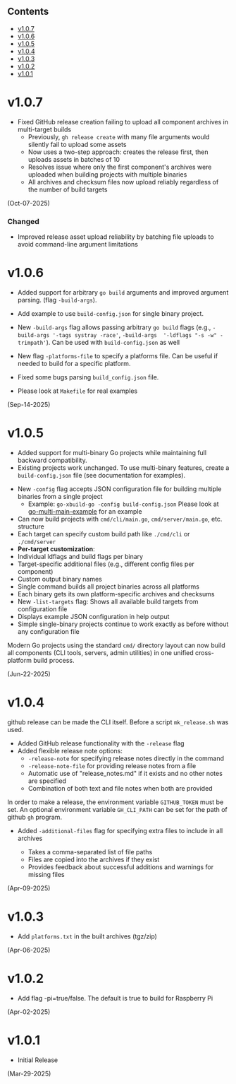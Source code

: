 ## Contents

- [v1.0.7](#v107)
- [v1.0.6](#v106)
- [v1.0.5](#v105)
- [v1.0.4](#v104)
- [v1.0.3](#v103)
- [v1.0.2](#v102)
- [v1.0.1](#v101)

# v1.0.7
- Fixed GitHub release creation failing to upload all component archives 
in multi-target builds
  - Previously, `gh release create` with many file arguments would 
  silently fail to upload some assets
  - Now uses a two-step approach: creates the release first, then uploads 
  assets in batches of 10
  - Resolves issue where only the first component's archives were uploaded 
  when building projects with multiple binaries
  - All archives and checksum files now upload reliably regardless of the number of build targets

(Oct-07-2025)

### Changed
- Improved release asset upload reliability by batching file uploads to avoid command-line argument limitations

# v1.0.6
- Added support for arbitrary `go build` arguments and improved argument parsing.
(flag `-build-args`).
- Add example to use `build-config.json` for single binary project.

-  New `-build-args` flag allows passing arbitrary `go build` flags (e.g.,
`-build-args '-tags systray -race'`, `-build-args  '-ldflags "-s -w" -trimpath'`). Can be used with `build-config.json` as well

- New flag `-platforms-file` to specify a platforms file. Can be useful if
needed to build for a specific platform.

- Fixed some bugs parsing `build_config.json` file.

- Please look at `Makefile` for real examples

(Sep-14-2025)

# v1.0.5
* Added support for multi-binary Go projects while maintaining full backward compatibility.
* Existing projects work unchanged. To use multi-binary features, create a `build-config.json` file (see documentation for examples).
- New `-config` flag accepts JSON configuration file for building multiple binaries from a single project
  - Example: `go-xbuild-go -config build-config.json`
Please look at
[go-multi-main-example](https://github.com/muquit/go-multi-main-example) for
an example
- Can now build projects with `cmd/cli/main.go`, `cmd/server/main.go`, etc. structure
- Each target can specify custom build path like `./cmd/cli` or `./cmd/server`
- **Per-target customization**:
 - Individual ldflags and build flags per binary
 - Target-specific additional files (e.g., different config files per component)
 - Custom output binary names
- Single command builds all project binaries across all platforms
- Each binary gets its own platform-specific archives and checksums
- New `-list-targets` flag: Shows all available build targets from configuration file
- Displays example JSON configuration in help output
- Simple single-binary projects continue to work exactly as before without any configuration file

Modern Go projects using the standard `cmd/` directory layout can now build all components (CLI tools, servers, admin utilities) in one unified cross-platform build process.

(Jun-22-2025)

# v1.0.4
github release can be made the CLI itself. Before a script `mk_release.sh` was used.
- Added GitHub release functionality with the `-release` flag
- Added flexible release note options:
  - `-release-note` for specifying release notes directly in the command
  - `-release-note-file` for providing release notes from a file
  - Automatic use of "release_notes.md" if it exists and no other notes are specified
  - Combination of both text and file notes when both are provided

In order to make a release, the environment variable `GITHUB_TOKEN` must be
set. An optional environment variable `GH_CLI_PATH` can be set for the path
of github `gh` program.

- Added `-additional-files` flag for specifying extra files to include in all archives

  - Takes a comma-separated list of file paths
  - Files are copied into the archives if they exist
  - Provides feedback about successful additions and warnings for missing files

(Apr-09-2025)

# v1.0.3

- Add `platforms.txt` in the built archives (tgz/zip)

(Apr-06-2025)

# v1.0.2

- Add flag -pi=true/false. The default is true to build for Raspberry Pi

(Apr-02-2025)

# v1.0.1

- Initial Release

(Mar-29-2025)

